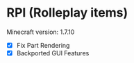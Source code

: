 RPI (Rolleplay items)
===============================
	
Minecraft version: 1.7.10  
- [x] Fix Part Rendering
- [x] Backported GUI Features

